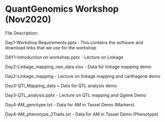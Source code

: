 # QuantGenomics Workshop (Nov2020)
File Description:

Day1-Workshop Requirements.pptx : This contains the software and download links that we use for the workshop

DAY1-Introduction on workshop.pptx - Lecture on Linkage

Day2-Linkage_mapping_raw_data.xlsx - Data for linkage mapping demo

Day2-Linkage_mapping - Lecture on linkage mapping and carthagene demo

Day3-QTl_Mapping_data = Data for QTL analysis demo

Day3-QTL_analysis.pptx - Lecture on QTL mapping and Qgene Demo

Day4-AM_genotype.txt - Data for AM in Tassel Demo (Markers)

Day4-AM_phenotype_2Traits.txt - Data for AM in Tassel Demo (Phenotype)
